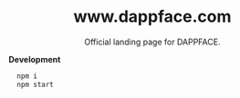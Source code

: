 <div align="center">
  <h1>www.dappface.com</h1>
  <p>Official landing page for DAPPFACE.</p>
</div>

**Development**

```bash
  npm i
  npm start
```
